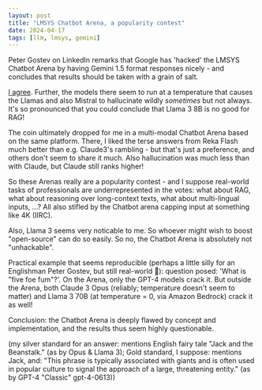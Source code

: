 ```yaml
---
layout: post
title: "LMSYS Chatbot Arena, a popularity contest"
date: 2024-04-17
tags: [llm, lmsys, gemini]
---
```


Peter Gostev on LinkedIn remarks that Google has 'hacked' the LMSYS Chatbot Arena by having Gemini 1.5 format responses nicely - and concludes that results should be taken with a grain of salt.

[I agree](https://www.linkedin.com/feed/update/urn:li:activity:7188665512728375296?commentUrn=urn%3Ali%3Acomment%3A%28activity%3A7188665512728375296%2C7188774851422109696%29&dashCommentUrn=urn%3Ali%3Afsd_comment%3A%287188774851422109696%2Curn%3Ali%3Aactivity%3A7188665512728375296%29). Further, the models there seem to run at a temperature that causes the Llamas and also Mistral to hallucinate wildly *sometimes* but not always. It's so pronounced that you could conclude that Llama 3 8B is no good for RAG!

The coin ultimately dropped for me in a multi-modal Chatbot Arena based on the same platform. There, I liked the terse answers from Reka Flash much better than e.g. Claude3's rambling - but that's just a preference, and others don't seem to share it much. Also hallucination was much less than with Claude, but Claude still ranks higher!

So these Arenas really are a popularity contest - and I suppose real-world tasks of professionals are underrepresented in the votes: what about RAG, what about reasoning over long-context texts, what about multi-lingual inputs, ...? All also stifled by the Chatbot arena capping input at something like 4K (IIRC).

Also, Llama 3 seems very noticable to me. So whoever might wish to boost "open-source" can do so easily. So no, the Chatbot Arena is absolutely not "unhackable".

Practical example that seems reproducible (perhaps a little silly for an Englishman Peter Gostev, but still real-world 🤭): question posed: 'What is "five foe fum"?'. On the Arena, only the GPT-4 models crack it. But outside the Arena, both Claude 3 Opus (reliably; temperature doesn't seem to matter) and Llama 3 70B (at temperature = 0, via Amazon Bedrock) crack it as well!

Conclusion: the Chatbot Arena is deeply flawed by concept and implementation, and the results thus seem highly questionable.

(my silver standard for an answer: mentions English fairy tale "Jack and the Beanstalk." (as by Opus & Llama 3); Gold standard, I suppose: mentions Jack, and: "This phrase is typically associated with giants and is often used in popular culture to signal the approach of a large, threatening entity." (as by GPT-4 "Classic" gpt-4-0613))